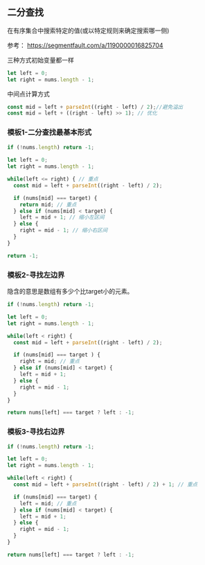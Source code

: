 ## 二分查找

在有序集合中搜索特定的值(或以特定规则来确定搜索哪一侧)

参考：
https://segmentfault.com/a/1190000016825704


三种方式初始变量都一样
```js
let left = 0;
let right = nums.length - 1;
```

中间点计算方式
```js
const mid = left + parseInt((right - left) / 2);//避免溢出 
const mid = left + ((right - left) >> 1); // 优化
```

### 模板1-二分查找最基本形式

```js
if (!nums.length) return -1;
  
let left = 0; 
let right = nums.length - 1;

while(left <= right) { // 重点
  const mid = left + parseInt((right - left) / 2); 

  if (nums[mid] === target) {
    return mid; // 重点
  } else if (nums[mid] < target) {
    left = mid + 1; // 缩小左区间
  } else {
    right = mid - 1; // 缩小右区间
  }
}

return -1;

```

### 模板2-寻找左边界

隐含的意思是数组有多少个比target小的元素。

```js
if (!nums.length) return -1;

let left = 0;
let right = nums.length - 1;

while(left < right) {
  const mid = left + parseInt((right - left) / 2);

  if (nums[mid] === target ) {
    right = mid; // 重点
  } else if (nums[mid] < target) {
    left = mid + 1;
  } else {
    right = mid - 1;
  }
}

return nums[left] === target ? left : -1;

```

### 模板3-寻找右边界

```js
if (!nums.length) return -1;

let left = 0;
let right = nums.length - 1;

while(left < right) {
  const mid = left + parseInt((right - left) / 2) + 1; // 重点

  if (nums[mid] === target) {
    left = mid; // 重点
  } else if (nums[mid] < target) {
    left = mid + 1;
  } else {
    right = mid - 1;
  }
}

return nums[left] === target ? left : -1;

```